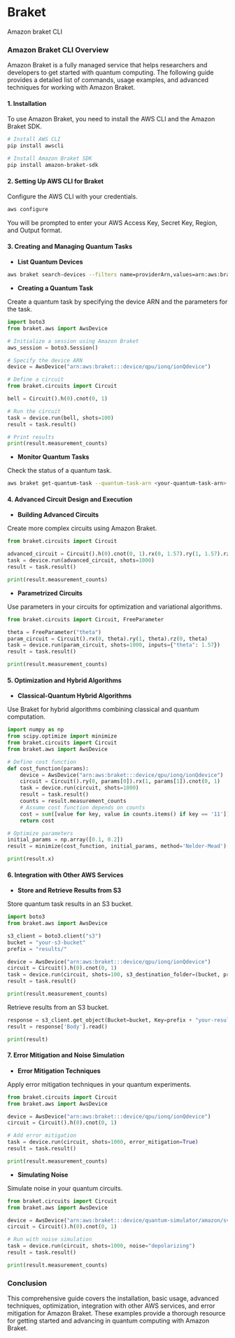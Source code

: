 # Braket
Amazon braket CLI

### Amazon Braket CLI Overview

Amazon Braket is a fully managed service that helps researchers and developers to get started with quantum computing. The following guide provides a detailed list of commands, usage examples, and advanced techniques for working with Amazon Braket.

#### 1. **Installation**

To use Amazon Braket, you need to install the AWS CLI and the Amazon Braket SDK.
```bash
# Install AWS CLI
pip install awscli

# Install Amazon Braket SDK
pip install amazon-braket-sdk
```

#### 2. **Setting Up AWS CLI for Braket**

Configure the AWS CLI with your credentials.
```bash
aws configure
```
You will be prompted to enter your AWS Access Key, Secret Key, Region, and Output format.

#### 3. **Creating and Managing Quantum Tasks**

- **List Quantum Devices**
```bash
aws braket search-devices --filters name=providerArn,values=arn:aws:braket:::device/qpu/ionq/ionQdevice
```

- **Creating a Quantum Task**

Create a quantum task by specifying the device ARN and the parameters for the task.
```python
import boto3
from braket.aws import AwsDevice

# Initialize a session using Amazon Braket
aws_session = boto3.Session()

# Specify the device ARN
device = AwsDevice("arn:aws:braket:::device/qpu/ionq/ionQdevice")

# Define a circuit
from braket.circuits import Circuit

bell = Circuit().h(0).cnot(0, 1)

# Run the circuit
task = device.run(bell, shots=100)
result = task.result()

# Print results
print(result.measurement_counts)
```

- **Monitor Quantum Tasks**

Check the status of a quantum task.
```bash
aws braket get-quantum-task --quantum-task-arn <your-quantum-task-arn>
```

#### 4. **Advanced Circuit Design and Execution**

- **Building Advanced Circuits**

Create more complex circuits using Amazon Braket.
```python
from braket.circuits import Circuit

advanced_circuit = Circuit().h(0).cnot(0, 1).rx(0, 1.57).ry(1, 1.57).rz(0, 3.14)
task = device.run(advanced_circuit, shots=1000)
result = task.result()

print(result.measurement_counts)
```

- **Parametrized Circuits**

Use parameters in your circuits for optimization and variational algorithms.
```python
from braket.circuits import Circuit, FreeParameter

theta = FreeParameter("theta")
param_circuit = Circuit().rx(0, theta).ry(1, theta).rz(0, theta)
task = device.run(param_circuit, shots=1000, inputs={"theta": 1.57})
result = task.result()

print(result.measurement_counts)
```

#### 5. **Optimization and Hybrid Algorithms**

- **Classical-Quantum Hybrid Algorithms**

Use Braket for hybrid algorithms combining classical and quantum computation.
```python
import numpy as np
from scipy.optimize import minimize
from braket.circuits import Circuit
from braket.aws import AwsDevice

# Define cost function
def cost_function(params):
    device = AwsDevice("arn:aws:braket:::device/qpu/ionq/ionQdevice")
    circuit = Circuit().ry(0, params[0]).rx(1, params[1]).cnot(0, 1)
    task = device.run(circuit, shots=1000)
    result = task.result()
    counts = result.measurement_counts
    # Assume cost function depends on counts
    cost = sum([value for key, value in counts.items() if key == '11'])
    return cost

# Optimize parameters
initial_params = np.array([0.1, 0.2])
result = minimize(cost_function, initial_params, method='Nelder-Mead')

print(result.x)
```

#### 6. **Integration with Other AWS Services**

- **Store and Retrieve Results from S3**

Store quantum task results in an S3 bucket.
```python
import boto3
from braket.aws import AwsDevice

s3_client = boto3.client("s3")
bucket = "your-s3-bucket"
prefix = "results/"

device = AwsDevice("arn:aws:braket:::device/qpu/ionq/ionQdevice")
circuit = Circuit().h(0).cnot(0, 1)
task = device.run(circuit, shots=100, s3_destination_folder=(bucket, prefix))
result = task.result()

print(result.measurement_counts)
```

Retrieve results from an S3 bucket.
```python
response = s3_client.get_object(Bucket=bucket, Key=prefix + "your-result-file")
result = response['Body'].read()

print(result)
```

#### 7. **Error Mitigation and Noise Simulation**

- **Error Mitigation Techniques**

Apply error mitigation techniques in your quantum experiments.
```python
from braket.circuits import Circuit
from braket.aws import AwsDevice

device = AwsDevice("arn:aws:braket:::device/qpu/ionq/ionQdevice")
circuit = Circuit().h(0).cnot(0, 1)

# Add error mitigation
task = device.run(circuit, shots=1000, error_mitigation=True)
result = task.result()

print(result.measurement_counts)
```

- **Simulating Noise**

Simulate noise in your quantum circuits.
```python
from braket.circuits import Circuit
from braket.aws import AwsDevice

device = AwsDevice("arn:aws:braket:::device/quantum-simulator/amazon/sv1")
circuit = Circuit().h(0).cnot(0, 1)

# Run with noise simulation
task = device.run(circuit, shots=1000, noise="depolarizing")
result = task.result()

print(result.measurement_counts)
```

### Conclusion

This comprehensive guide covers the installation, basic usage, advanced techniques, optimization, integration with other AWS services, and error mitigation for Amazon Braket. These examples provide a thorough resource for getting started and advancing in quantum computing with Amazon Braket.
